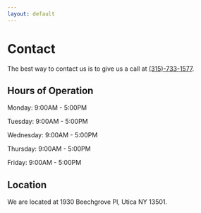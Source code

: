 ```yaml
---
layout: default
---
```


# Contact

The best way to contact us is to give us a call at [(315)-733-1577](tel:+13157331577).

## Hours of Operation

Monday: 9:00AM - 5:00PM

Tuesday: 9:00AM - 5:00PM

Wednesday: 9:00AM - 5:00PM

Thursday: 9:00AM - 5:00PM

Friday: 9:00AM - 5:00PM

## Location

We are located at 1930 Beechgrove Pl, Utica NY 13501.